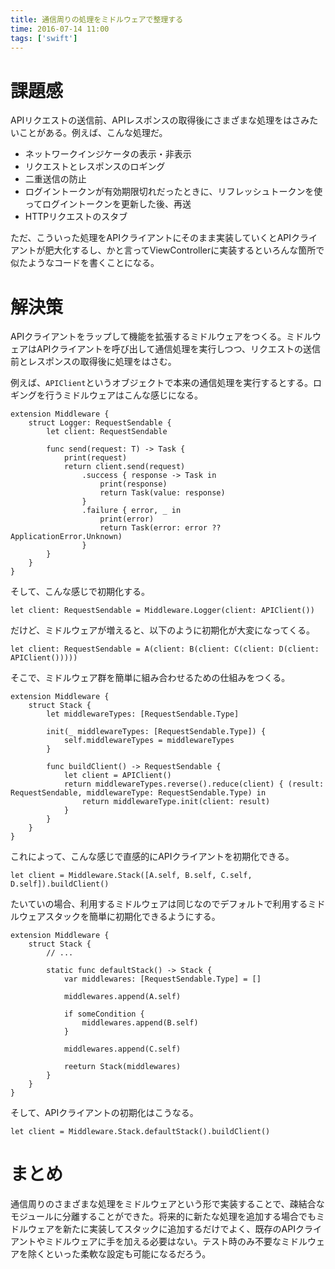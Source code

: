 ```yaml
---
title: 通信周りの処理をミドルウェアで整理する
time: 2016-07-14 11:00
tags: ['swift']
---
```


# 課題感

APIリクエストの送信前、APIレスポンスの取得後にさまざまな処理をはさみたいことがある。例えば、こんな処理だ。

- ネットワークインジケータの表示・非表示
- リクエストとレスポンスのロギング
- 二重送信の防止
- ログイントークンが有効期限切れだったときに、リフレッシュトークンを使ってログイントークンを更新した後、再送
- HTTPリクエストのスタブ

ただ、こういった処理をAPIクライアントにそのまま実装していくとAPIクライアントが肥大化するし、かと言ってViewControllerに実装するといろんな箇所で似たようなコードを書くことになる。

# 解決策

APIクライアントをラップして機能を拡張するミドルウェアをつくる。ミドルウェアはAPIクライアントを呼び出して通信処理を実行しつつ、リクエストの送信前とレスポンスの取得後に処理をはさむ。

例えば、`APIClient`というオブジェクトで本来の通信処理を実行するとする。ロギングを行うミドルウェアはこんな感じになる。

```
extension Middleware {
    struct Logger: RequestSendable {
        let client: RequestSendable

        func send(request: T) -> Task {
            print(request)
            return client.send(request)
                .success { response -> Task in
                    print(response)
                    return Task(value: response)
                }
                .failure { error, _ in
                    print(error)
                    return Task(error: error ?? ApplicationError.Unknown)
                }
        }
    }
}
```

そして、こんな感じで初期化する。

```
let client: RequestSendable = Middleware.Logger(client: APIClient())
```

だけど、ミドルウェアが増えると、以下のように初期化が大変になってくる。

```
let client: RequestSendable = A(client: B(client: C(client: D(client: APIClient()))))
```

そこで、ミドルウェア群を簡単に組み合わせるための仕組みをつくる。

```
extension Middleware {
    struct Stack {
        let middlewareTypes: [RequestSendable.Type]

        init(_ middlewareTypes: [RequestSendable.Type]) {
            self.middlewareTypes = middlewareTypes
        }

        func buildClient() -> RequestSendable {
            let client = APIClient()
            return middlewareTypes.reverse().reduce(client) { (result: RequestSendable, middlewareType: RequestSendable.Type) in
                return middlewareType.init(client: result)
            }
        }
    }
}
```

これによって、こんな感じで直感的にAPIクライアントを初期化できる。

```
let client = Middleware.Stack([A.self, B.self, C.self, D.self]).buildClient()
```

たいていの場合、利用するミドルウェアは同じなのでデフォルトで利用するミドルウェアスタックを簡単に初期化できるようにする。

```
extension Middleware {
    struct Stack {
        // ...

        static func defaultStack() -> Stack {
            var middlewares: [RequestSendable.Type] = []

            middlewares.append(A.self)

            if someCondition {
                middlewares.append(B.self)
            }

            middlewares.append(C.self)

            reeturn Stack(middlewares)
        }
    }
}
```

そして、APIクライアントの初期化はこうなる。

```
let client = Middleware.Stack.defaultStack().buildClient()
```

# まとめ

通信周りのさまざまな処理をミドルウェアという形で実装することで、疎結合なモジュールに分離することができた。将来的に新たな処理を追加する場合でもミドルウェアを新たに実装してスタックに追加するだけでよく、既存のAPIクライアントやミドルウェアに手を加える必要はない。テスト時のみ不要なミドルウェアを除くといった柔軟な設定も可能になるだろう。
